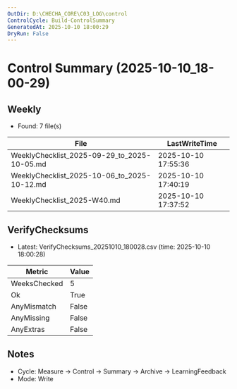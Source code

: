 ```yaml
---
OutDir: D:\CHECHA_CORE\C03_LOG\control
ControlCycle: Build-ControlSummary
GeneratedAt: 2025-10-10 18:00:29
DryRun: False
---
```

# Control Summary (2025-10-10_18-00-29)

## Weekly
- Found: 7 file(s)

| File | LastWriteTime |
|---|---|
| WeeklyChecklist_2025-09-29_to_2025-10-05.md | 2025-10-10 17:55:36 |
| WeeklyChecklist_2025-10-06_to_2025-10-12.md | 2025-10-10 17:40:19 |
| WeeklyChecklist_2025-W40.md | 2025-10-10 17:37:52 |

## VerifyChecksums
- Latest: VerifyChecksums_20251010_180028.csv (time: 2025-10-10 18:00:28)

| Metric | Value |
|---|---|
| WeeksChecked | 5 |
| Ok           | True |
| AnyMismatch  | False |
| AnyMissing   | False |
| AnyExtras    | False |

## Notes
- Cycle: Measure → Control → Summary → Archive → LearningFeedback
- Mode: Write
